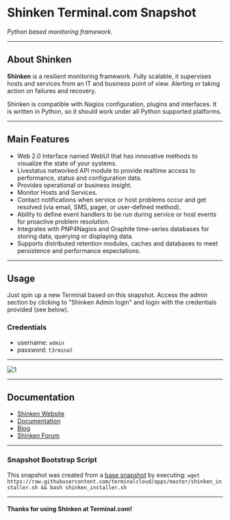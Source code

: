 # **Shinken** Terminal.com Snapshot

*Python based monitoring framework.*

---

## About Shinken

**Shinken** is a resilient monitoring framework. Fully scalable, it supervises hosts and services from an IT and business point of view. Alerting or taking action on failures and recovery.

Shinken is compatible with Nagios configuration, plugins and interfaces. It is written in Python, so it should work under all Python supported platforms.

---

## Main Features

- Web 2.0 Interface named WebUI that has innovative methods to visualize the state of your systems.
- Livestatus networked API module to provide realtime access to performance, status and configuration data.
- Provides operational or business insight.
- Monitor Hosts and Services.
- Contact notifications when service or host problems occur and get resolved (via email, SMS, pager, or user-defined method).
- Ability to define event handlers to be run during service or host events for proactive problem resolution.
- Integrates with PNP4Nagios and Graphite time-series databases for storing data, querying or displaying data.
- Supports distributed retention modules, caches and databases to meet persistence and performance expectations.


---

## Usage

Just spin up a new Terminal based on this snapshot. Access the admin section by clicking to "Shinken Admin login" and login with the credentials provided (see below).

### Credentials

- username: `admin`
- password: `t3rminal`

---

![1](http://www.shinken-monitoring.org/fichiers/img/screenshots/impacts.png)

---

## Documentation

- [Shinken Website](http://www.shinken-monitoring.org/)
- [Documentation](https://shinken.readthedocs.org/en/latest/index.html)
- [Blog](http://shinkenlab.io/)
- [Shinken Forum](http://www.shinken-monitoring.org/forum)

---

### Snapshot Bootstrap Script

This snapshot was created from a [base snapshot](https://www.terminal.com/tiny/FzpHiTXG1K) by executing:
`wget https://raw.githubusercontent.com/terminalcloud/apps/master/shinken_installer.sh && bash shinken_installer.sh`

---

#### Thanks for using Shinken at Terminal.com!
